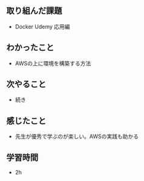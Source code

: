 ## 取り組んだ課題
- Docker Udemy 応用編

## わかったこと
- AWSの上に環境を構築する方法

## 次やること
- 続き

## 感じたこと
- 先生が優秀で学ぶのが楽しい。AWSの実践も助かる


## 学習時間
- 2h
